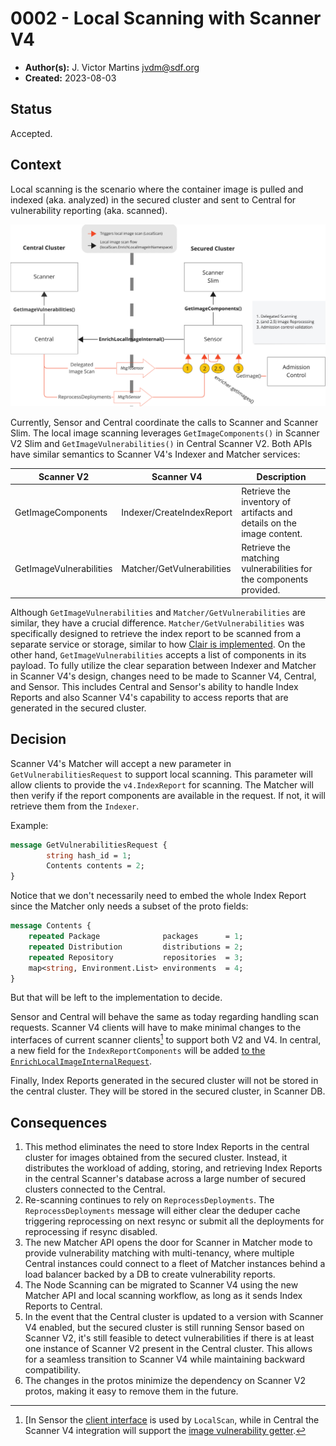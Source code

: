 # 0002 - Local Scanning with Scanner V4

- **Author(s):** J. Victor Martins <jvdm@sdf.org>
- **Created:** 2023-08-03

## Status

Accepted.

## Context

Local scanning is the scenario where the container image is pulled and indexed (aka. analyzed) in the secured cluster and sent to Central for vulnerability reporting (aka. scanned).

![Diagram of Central, Sensor and Scanners in both central and secured cluster, showing local scanning flows and related events and API calls.](images/local-scanning-diagram.svg)

Currently, Sensor and Central coordinate the calls to Scanner and Scanner Slim. The local image scanning leverages `GetImageComponents()` in Scanner V2 Slim and `GetImageVulnerabilities()` in Central Scanner V2. Both APIs have similar semantics to Scanner V4's Indexer and Matcher services:

| Scanner V2              | Scanner V4                 | Description                                                           |
|-------------------------|----------------------------|-----------------------------------------------------------------------|
| GetImageComponents      | Indexer/CreateIndexReport  | Retrieve the inventory of artifacts and details on the image content. |
| GetImageVulnerabilities | Matcher/GetVulnerabilities | Retrieve the matching vulnerabilities for the components provided.    |

Although `GetImageVulnerabilities` and `Matcher/GetVulnerabilities` are similar, they have a crucial difference. `Matcher/GetVulnerabilities` was specifically designed to retrieve the index report to be scanned from a separate service or storage, similar to how [Clair is implemented](https://github.com/quay/clair/blob/main/httptransport/matcher_v1.go#L116). On the other hand, `GetImageVulnerabilities` accepts a list of components in its payload. To fully utilize the clear separation between Indexer and Matcher in Scanner V4's design, changes need to be made to Scanner V4, Central, and Sensor. This includes Central and Sensor's ability to handle Index Reports and also Scanner V4's capability to access reports that are generated in the secured cluster.

## Decision

Scanner V4's Matcher will accept a new parameter in `GetVulnerabilitiesRequest` to support local scanning. This parameter will allow clients to provide the `v4.IndexReport` for scanning. The Matcher will then verify if the report components are available in the request. If not, it will retrieve them from the `Indexer`.

Example:

```proto
message GetVulnerabilitiesRequest {
        string hash_id = 1;
        Contents contents = 2;
}
```

Notice that we don't necessarily need to embed the whole Index Report since the Matcher only needs a subset of the proto fields:

```proto
message Contents {
    repeated Package              packages      = 1;
    repeated Distribution         distributions = 2;
    repeated Repository           repositories  = 3;
    map<string, Environment.List> environments  = 4;
}
```

But that will be left to the implementation to decide.

Sensor and Central will behave the same as today regarding handling scan requests. Scanner V4 clients will have to make minimal changes to the interfaces of current scanner clients[^1] to support both V2 and V4. In central, a new field for the `IndexReportComponents` will be added [to the `EnrichLocalImageInternalRequest`](https://github.com/stackrox/stackrox/blob/a21793de1842586499e4afb3de68b780753db7f0/proto/api/v1/image_service.proto#L62).

Finally, Index Reports generated in the secured cluster will not be stored in the central cluster. They will be stored in the secured cluster, in Scanner DB.

## Consequences

1. This method eliminates the need to store Index Reports in the central cluster for images obtained from the secured cluster. Instead, it distributes the workload of adding, storing, and retrieving Index Reports in the central Scanner's database across a large number of secured clusters connected to the Central.
2. Re-scanning continues to rely on `ReprocessDeployments`. The `ReprocessDeployments` message will either clear the deduper cache triggering reprocessing on next resync or submit all the deployments for reprocessing if resync disabled.
3. The new Matcher API opens the door for Scanner in Matcher mode to provide vulnerability matching with multi-tenancy, where multiple Central instances could connect to a fleet of Matcher instances behind a load balancer backed by a DB to create vulnerability reports.
4. The Node Scanning can be migrated to Scanner V4 using the new Matcher API and local scanning workflow, as long as it sends Index Reports to Central.
5. In the event that the Central cluster is updated to a version with Scanner V4 enabled, but the secured cluster is still running Sensor based on Scanner V2, it's still feasible to detect vulnerabilities if there is at least one instance of Scanner V2 present in the Central cluster. This allows for a seamless transition to Scanner V4 while maintaining backward compatibility.
6. The changes in the protos minimize the dependency on Scanner V2 protos, making it easy to remove them in the future.

[^1]: [In Sensor the [client interface](https://github.com/stackrox/stackrox/blob/a21793de1842586499e4afb3de68b780753db7f0/sensor/common/scannerclient/grpc_client.go#L24) is used by `LocalScan`, while in Central the Scanner V4 integration will support the [image vulnerability getter](https://github.com/stackrox/stackrox/blob/a21793de1842586499e4afb3de68b780753db7f0/pkg/scanners/types/types.go#L33).
